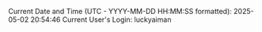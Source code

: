Current Date and Time (UTC - YYYY-MM-DD HH:MM:SS formatted): 2025-05-02 20:54:46
Current User's Login: luckyaiman
